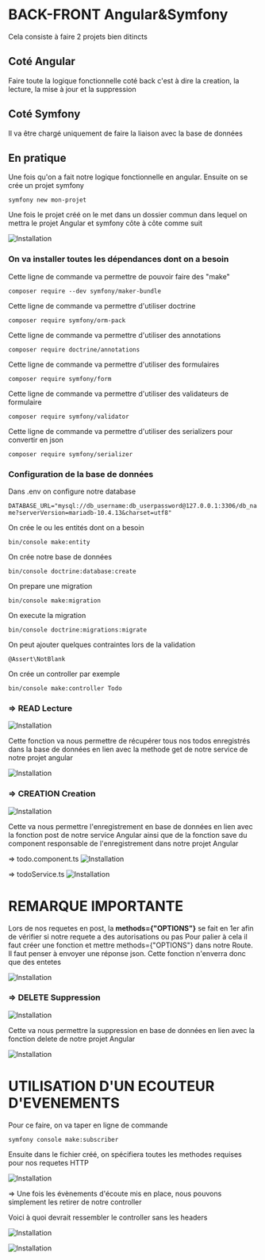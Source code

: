 # BACK-FRONT Angular&Symfony

Cela consiste à faire 2 projets bien ditincts

## Coté Angular

Faire toute la logique fonctionnelle coté back
c'est à dire la creation, la lecture, la mise à jour et la suppression

## Coté Symfony

Il va être chargé uniquement de faire la liaison avec la base de données

## En pratique

Une fois qu'on a fait notre logique fonctionnelle en angular.
Ensuite on se crée un projet symfony 

``
symfony new mon-projet
``

Une fois le projet créé on le met dans un dossier commun dans lequel on mettra le projet Angular et symfony côte à côte
comme suit 

![Installation](assets/images/capture1.png)

### On va installer toutes les dépendances dont on a besoin
Cette ligne de commande va permettre de pouvoir faire des "make"

``composer require --dev symfony/maker-bundle``

Cette ligne de commande va permettre d'utiliser doctrine

``composer require symfony/orm-pack``

Cette ligne de commande va permettre d'utiliser des annotations

``composer require doctrine/annotations``

Cette ligne de commande va permettre d'utiliser des formulaires

``composer require symfony/form``

Cette ligne de commande va permettre d'utiliser des validateurs de formulaire

``composer require symfony/validator``

Cette ligne de commande va permettre d'utiliser des serializers pour convertir en json

``composer require symfony/serializer``


### Configuration de la base de données

Dans .env on configure notre database

``DATABASE_URL="mysql://db_username:db_userpassword@127.0.0.1:3306/db_name?serverVersion=mariadb-10.4.13&charset=utf8"``

On crée le ou les entités dont on a besoin
 
``bin/console make:entity``

On crée notre base de données 

``bin/console doctrine:database:create``

On prepare une migration

``bin/console make:migration``

On execute la migration

``bin/console doctrine:migrations:migrate``

On peut ajouter quelques  contraintes lors de la validation

``@Assert\NotBlank``

On crée un controller
 par exemple

``bin/console make:controller Todo``

### => READ  Lecture

![Installation](assets/images/capture2.png)

Cette fonction va nous permettre de récupérer tous nos todos enregistrés dans la base de données en lien avec la methode get de notre service
de notre projet angular

![Installation](assets/images/capture5.png)

### => CREATION  Creation

![Installation](assets/images/capture4.png)

Cette va nous permettre l'enregistrement en base de données en lien avec la fonction post de notre service Angular ainsi que de la fonction save du component responsable de l'enregistrement dans notre projet Angular

=> todo.component.ts
![Installation](assets/images/capture7.png)

=> todoService.ts
![Installation](assets/images/capture6.png)

# REMARQUE IMPORTANTE #

Lors de nos requetes en post, la  **methods={"OPTIONS"}** se fait en 1er afin de vérifier si notre requete a des autorisations ou pas 
Pour palier à cela il faut créer une fonction et mettre methods={"OPTIONS"} dans notre Route. Il faut penser à envoyer une réponse json. Cette fonction n'enverra donc que des entetes

![Installation](assets/images/capture3.png)

### => DELETE Suppression

![Installation](assets/images/capture8.png)

Cette va nous permettre la suppression en base de données en lien avec la fonction delete de notre projet Angular

![Installation](assets/images/capture9.png)


# UTILISATION D'UN ECOUTEUR D'EVENEMENTS

Pour ce faire, on va taper en ligne de commande 

``symfony console make:subscriber``

Ensuite dans le fichier créé, on spécifiera toutes les methodes requises pour nos requetes HTTP

![Installation](assets/images/capture10.png)

=> Une fois les évènements d'écoute mis en place, nous pouvons simplement les retirer de notre controller

Voici à quoi devrait ressembler le controller sans les headers


![Installation](assets/images/capture11.png)

![Installation](assets/images/capture12.png)


